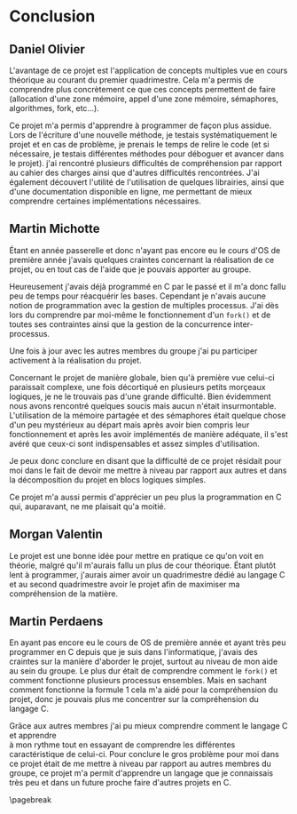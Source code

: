 Conclusion
=============

## Daniel Olivier

L'avantage de ce projet est l'application de concepts multiples vue en cours théorique au courant du premier quadrimestre.
Cela m'a permis de comprendre plus concrètement ce que ces concepts permettent de faire (allocation d'une zone mémoire, 
appel d'une zone mémoire, sémaphores, algorithmes, fork, etc...).

Ce projet m'a permis d'apprendre à programmer de façon plus assidue.
Lors de l'écriture d'une nouvelle méthode, je testais systématiquement le projet et en cas de problème, je prenais 
le temps de relire le code (et si nécessaire, je testais différentes méthodes pour déboguer et avancer dans le projet).
j'ai rencontré plusieurs difficultés de compréhension par rapport au cahier des charges ainsi que d'autres difficultés 
rencontrées. J'ai également découvert l'utilité de l'utilisation de quelques librairies, ainsi 
que d'une documentation disponible en ligne, me permettant de mieux comprendre certaines implémentations nécessaires.

## Martin Michotte

Étant en année passerelle et donc n'ayant pas encore eu le cours d'OS de première année j'avais quelques craintes concernant 
la réalisation de ce projet, ou en tout cas de l'aide que je pouvais apporter au groupe.

Heureusement j'avais déjà programmé en C par le passé et il m'a donc fallu peu de temps pour réacquérir les bases. 
Cependant je n'avais aucune notion de programmation avec la gestion de multiples processus. J'ai dès lors du comprendre 
par moi-même le fonctionnement d'un `fork()` et de toutes ses contraintes ainsi que la gestion de la concurrence inter-processus. 

Une fois à jour avec les autres membres du groupe j'ai pu participer activement à la réalisation du projet. 

Concernant le projet de manière globale, bien qu'à première vue celui-ci paraissait complexe, une fois décortiqué en plusieurs 
petits morçeaux logiques, je ne le trouvais pas d'une grande difficulté. Bien évidemment nous avons rencontré quelques soucis 
mais aucun n'était insurmontable. L'utilisation de la mémoire partagée et des sémaphores était quelque chose d'un peu mystérieux 
au départ mais après avoir bien compris leur fonctionnement et après les avoir implémentés de manière adéquate, il s'est avéré 
que ceux-ci sont indispensables   et assez simples d'utilisation. 

Je peux donc conclure en disant que la difficulté de ce projet résidait pour moi dans le fait de devoir me mettre à niveau 
par rapport aux autres et dans la décomposition du projet en blocs logiques simples. 

Ce projet m'a aussi permis d'apprécier un peu plus la programmation en C qui, auparavant, ne me plaisait qu'a moitié.  

## Morgan Valentin

Le projet est une bonne idée pour mettre en pratique ce qu'on voit en théorie, malgré qu'il m'aurais fallu un plus 
de cour théorique. Étant plutôt lent à programmer, j'aurais aimer avoir un quadrimestre dédié au langage C et 
au second quadrimestre avoir le projet afin de maximiser ma compréhension de la matière.

## Martin Perdaens

En ayant pas encore eu le cours de OS de première année et ayant très peu programmer en C depuis que je suis dans l'informatique, 
j'avais des craintes sur la manière d'aborder le projet, surtout au niveau de mon aide au sein du groupe.
Le plus dur était de comprendre comment le `fork()` et comment fonctionne plusieurs processus ensembles.
Mais en sachant comment fonctionne la formule 1 cela m'a aidé pour la compréhension du projet, donc je pouvais plus  me 
concentrer sur la compréhension du langage C. 

Grâce aux autres membres j'ai pu mieux comprendre comment le langage C et apprendre  
à mon rythme tout en essayant de comprendre les différentes caractéristique de celui-ci. Pour conclure le gros problème pour moi 
dans ce projet était de me  mettre à niveau par rapport au autres membres du groupe, ce projet m'a permit d'apprendre un langage 
que je connaissais très peu et dans un future proche faire d'autres projets en C.


\pagebreak
 
